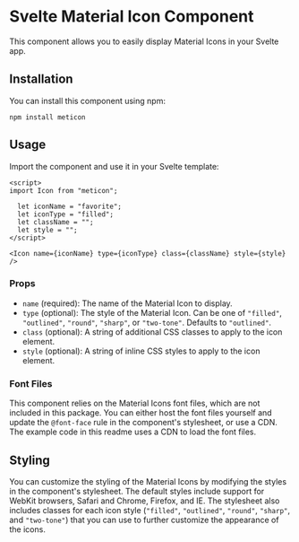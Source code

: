 Svelte Material Icon Component
==============================

This component allows you to easily display Material Icons in your Svelte app.

Installation
------------

You can install this component using npm:

`npm install meticon`

Usage
-----

Import the component and use it in your Svelte template:


```vue
<script> 
import Icon from "meticon";

  let iconName = "favorite";
  let iconType = "filled";
  let className = "";
  let style = ""; 
</script>

<Icon name={iconName} type={iconType} class={className} style={style} />
```

### Props

-   `name` (required): The name of the Material Icon to display.
-   `type` (optional): The style of the Material Icon. Can be one of `"filled"`, `"outlined"`, `"round"`, `"sharp"`, or `"two-tone"`. Defaults to `"outlined"`.
-   `class` (optional): A string of additional CSS classes to apply to the icon element.
-   `style` (optional): A string of inline CSS styles to apply to the icon element.

### Font Files

This component relies on the Material Icons font files, which are not included in this package. You can either host the font files yourself and update the `@font-face` rule in the component's stylesheet, or use a CDN. The example code in this readme uses a CDN to load the font files.

Styling
-------

You can customize the styling of the Material Icons by modifying the styles in the component's stylesheet. The default styles include support for WebKit browsers, Safari and Chrome, Firefox, and IE. The stylesheet also includes classes for each icon style (`"filled"`, `"outlined"`, `"round"`, `"sharp"`, and `"two-tone"`) that you can use to further customize the appearance of the icons.